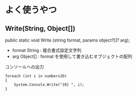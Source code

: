 # よく使うやつ

## Write(String, Object[])
public static void Write (string format, params object?[]? arg);
- format    String : 複合書式設定文字列
- arg   Object[] : format を使用して書き込むオブジェクトの配列


コンソールへの出力
```
foreach (int i in numbers2D)
{
    System.Console.Write("{0} ", i);
}
```


